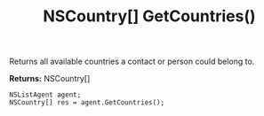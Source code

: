﻿---
uid: crmscript_ref_NSListAgent_GetCountries
title: NSCountry[] GetCountries()
intellisense: NSListAgent.GetCountries
keywords: NSListAgent, GetCountries
so.topic: reference
---

Returns all available countries a contact or person could belong to.


**Returns:** NSCountry[]

```crmscript
NSListAgent agent;
NSCountry[] res = agent.GetCountries();
```

